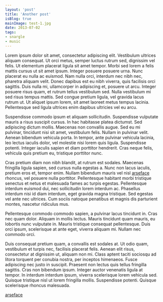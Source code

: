 ```yaml
---
layout: 'post'
title: 'Another post'
isBlog: true
mainImage: test-1.jpg
date: 2013-07-02
tags:
- snargle
- music
---
```


Lorem ipsum dolor sit amet, consectetur adipiscing elit. Vestibulum ultrices aliquam consequat. Ut orci metus, semper luctus rutrum sed, dignissim vel felis. Ut elementum placerat ligula sit amet tempor. Morbi sed lorem a felis mattis cursus ut sit amet ipsum. Integer posuere posuere urna. Nunc placerat eu nulla ac euismod. Nam nulla orci, interdum nec nibh nec, pharetra aliquam velit. Donec dapibus est eu nibh viverra, quis facilisis orci sagittis. Duis nulla mi, ullamcorper in adipiscing et, posuere ut arcu. Integer posuere risus quam, et rutrum tellus vestibulum sed. Nulla vestibulum mi sed risus tempus mattis. Sed congue pretium ligula, vel gravida lacus rutrum ut. Ut aliquet ipsum lorem, sit amet laoreet metus tempus lacinia. Pellentesque sed ligula ultrices enim dapibus ultricies vel eu arcu.

Suspendisse commodo ipsum et aliquam sollicitudin. Suspendisse vulputate mauris a risus suscipit cursus. In hac habitasse platea dictumst. Sed adipiscing dictum mollis. Maecenas non convallis augue. Sed eu mi pulvinar, tincidunt nisi sit amet, vestibulum felis. Nullam in pulvinar velit. Aenean bibendum vehicula porta. In tempor, ante pulvinar vehicula lacinia, leo lectus iaculis dolor, vel molestie nisi lorem quis ligula. Suspendisse potenti. Integer iaculis sapien et diam porttitor hendrerit. Cras neque felis, vehicula quis pretium eu, tristique porttitor nunc.

Cras pretium diam non nibh blandit, at rutrum est sodales. Maecenas fringilla ligula sapien, sed cursus nulla egestas a. Nunc non lacus iaculis, pretium eros et, tempor enim. Nullam bibendum mauris vel nisl [arseface](http://google.com)  rhoncus, vel posuere nulla porttitor. Pellentesque habitant morbi tristique senectus et netus et malesuada fames ac turpis egestas. Pellentesque interdum euismod dui, nec sollicitudin lorem interdum ac. Phasellus interdum nisi id diam interdum, eget gravida magna tristique. Sed egestas vel ante nec ultrices. Cum sociis natoque penatibus et magnis dis parturient montes, nascetur ridiculus mus.

Pellentesque commodo commodo sapien, a pulvinar lacus tincidunt in. Cras nec quam dolor. Aliquam in mollis lectus. Mauris tincidunt quam mauris, eu lobortis nunc vulputate in. Mauris tristique consequat pellentesque. Duis orci ipsum, scelerisque at ante eget, viverra aliquam mi. Nullam nec commodo orci.

Duis consequat pretium quam, a convallis est sodales at. Ut odio quam, vestibulum et turpis nec, facilisis placerat felis. Aenean elit risus, consectetur at dignissim ut, aliquam non mi. Class aptent taciti sociosqu ad litora torquent per conubia nostra, per inceptos himenaeos. Fusce adipiscing nec justo in suscipit. Praesent non lectus quis tellus fringilla sagittis. Cras non bibendum ipsum. Integer auctor venenatis ligula at tempor. In interdum interdum ipsum, viverra scelerisque lorem vehicula sed. Quisque tristique nisl ut lorem fringilla mollis. Suspendisse potenti. Quisque scelerisque rhoncus malesuada. 

[arseface](http://google.com)